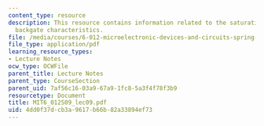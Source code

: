 ```yaml
---
content_type: resource
description: This resource contains information related to the saturation region and
  backgate characteristics.
file: /media/courses/6-012-microelectronic-devices-and-circuits-spring-2009/4dd0f37dcb3a9617b66b82a33894ef73_MIT6_012S09_lec09.pdf
file_type: application/pdf
learning_resource_types:
- Lecture Notes
ocw_type: OCWFile
parent_title: Lecture Notes
parent_type: CourseSection
parent_uid: 7af56c16-03a9-67a9-1fc8-5a3f4f78f3b9
resourcetype: Document
title: MIT6_012S09_lec09.pdf
uid: 4dd0f37d-cb3a-9617-b66b-82a33894ef73
---
```

